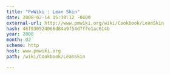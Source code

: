 ```yaml
---
title: "PmWiki : Lean Skin"
date: 2008-02-14 15:18:12 -0600
external-url: http://www.pmwiki.org/wiki/Cookbook/LeanSkin
hash: 46f930524066d84a9f54d7f7e1ac614b
year: 2008
month: 02
scheme: http
host: www.pmwiki.org
path: /wiki/Cookbook/LeanSkin

---
```



